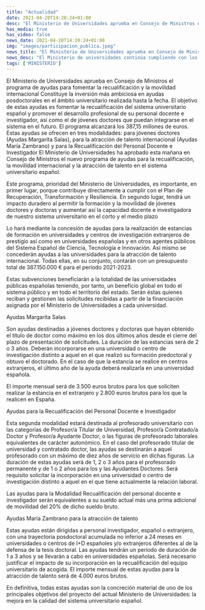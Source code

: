 ```yaml
---
title: "Actualidad"   
date: 2021-04-20T14:20:24+01:00
desc: "El Ministerio de Universidades aprueba en Consejo de Ministros el programa de ayudas para fomentar la recualificación y la movilidad internacional"
has_media: true
has_video: false
news_date: 2021-04-20T14:20:24+01:00
img: "images/participacion_publica.jpeg"
news_title: "El Ministerio de Universidades aprueba en Consejo de Ministros el programa de ayudas para fomentar la recualificación y la movilidad internacional"
news_desc: "El Ministerio de universidades continúa cumpliendo con los objetivos de la transformación universitaria: garantizar la calidad académica, la innovación pedagógica, la igualdad de oportunidades, la mejorar la empleabilidad del estudiantado e invertir en el desarrollo de una enseñanza superior virtual de calidad."
tags: ['MINISTERIO']
---
```

El Ministerio de Universidades aprueba en Consejo de Ministros el programa de ayudas para fomentar la recualificación y la movilidad internacional
Constituye la inversión más ambiciosa en ayudas posdoctorales en el ámbito universitario realizada hasta la fecha.
El objetivo de estas ayudas es fomentar la recualificación del sistema universitario español y promover el desarrollo profesional de su personal docente e investigador, así como el de jóvenes doctores que puedan integrarse en el sistema en el futuro.
El programa alcanzará los 387,15 millones de euros.
Estas ayudas se ofrecen en tres modalidades: para jóvenes doctores (Ayudas Margarita Salas), para la atracción de talento internacional (Ayudas María Zambrano) y para la Recualificación del Personal Docente e Investigador
 El Ministerio de Universidades ha aprobado esta mañana en Consejo de Ministros el nuevo programa de ayudas para la recualificación, la movilidad internacional y la atracción de talento en el sistema universitario español.

Este programa, prioridad del Ministerio de Universidades, es importante, en primer lugar, porque contribuye directamente a cumplir con el Plan de Recuperación, Transformación y Resiliencia. En segundo lugar, tendrá un impacto duradero al permitir la formación y la movilidad de jóvenes doctores y doctoras y aumentar así la capacidad docente e investigadora de nuestro sistema universitario en el corto y el medio plazo

Lo hará mediante la concesión de ayudas para la realización de estancias de formación en universidades y centros de investigación extranjeros de prestigio así como en universidades españolas y en otros agentes públicos del Sistema Español de Ciencia, Tecnología e Innovación. Así mismo se concederán ayudas a las universidades para la atracción de talento internacional. Todas ellas, en su conjunto, contarán con un presupuesto total de 387.150.000 € para el período 2021-2023.

Estas subvenciones beneficiarán a la totalidad de las universidades públicas españolas teniendo, por tanto, un beneficio global en todo el sistema público y en todo el territorio del estado. Serán éstas quienes reciban y gestionen las solicitudes recibidas a partir de la financiación asignada por el Ministerio de Universidades a cada universidad.

 

Ayudas Margarita Salas

Son ayudas destinadas a jóvenes doctores y doctoras que hayan obtenido el título de doctor como máximo en los dos últimos años desde el cierre del plazo de presentación de solicitudes. La duración de las estancias será de 2 o 3 años. Deberán incorporarse en una universidad o centro de investigación distinto a aquel en el que realizó su formación predoctoral y obtuvo el doctorado. En el caso de que la estancia se realice en centros extranjeros, el último año de la ayuda deberá realizarla en una universidad española.

El importe mensual será de 3.500 euros brutos para los que soliciten realizar la estancia en el extranjero y 2.800 euros brutos para los que la realicen en España.

 

Ayudas para la Recualificación del Personal Docente e Investigador

Esta segunda modalidad estará destinada al profesorado universitario con las categorías de Profesor/a Titular de Universidad, Profesor/a Contratado/a Doctor y Profesor/a Ayudante Doctor, o las figuras de profesorado laborales equivalentes de carácter autonómico. En el caso del profesorado titular de universidad y contratado doctor, las ayudas se destinarán a aquel profesorado con un máximo de diez años de servicio en dichas figuras. La duración de estas ayudas será de 1, 2 o 3 años para el profesorado permanente y de 1 o 2 años para los y las Ayudantes Doctores. Será requisito solicitar la incorporación en una universidad o centro de investigación distinto a aquel en el que tiene actualmente la relación laboral.

Las ayudas para la Modalidad Recualificación del personal docente e investigador serán equivalentes a su sueldo actual más una prima adicional de movilidad del 20% de dicho sueldo bruto.

 

Ayudas María Zambrano para la atracción de talento

Estas ayudas están dirigidas a personal investigador, español o extranjero, con una trayectoria posdoctoral acumulada no inferior a 24 meses en universidades o centros de I+D españoles y/o extranjeros diferentes al de la defensa de la tesis doctoral. Las ayudas tendrán un periodo de duración de 1 a 3 años y se llevarán a cabo en universidades españolas. Será necesario justificar el impacto de su incorporación en la recualificación del equipo universitario de acogida. El importe mensual de estas ayudas para la atracción de talento será de 4.000 euros brutos.

En definitiva, todas estas ayudas son la concreción material de uno de los principales objetivos del proyecto del actual Ministerio de Universidades: la mejora en la calidad del sistema universitario español.